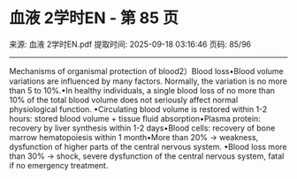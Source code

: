 # 血液 2学时EN - 第 85 页

来源: 血液 2学时EN.pdf
提取时间: 2025-09-18 03:16:46
页码: 85/96

---

Mechanisms of organismal protection of blood2）Blood loss•Blood volume variations are influenced by many factors. Normally, the variation is no more than 5 to 10%.•In healthy individuals, a single blood loss of no more than 10% of the total blood volume does not seriously affect normal physiological function. •Circulating blood volume is restored within 1-2 hours: stored blood volume + tissue fluid absorption•Plasma protein: recovery by liver synthesis within 1-2 days•Blood cells: recovery of bone marrow hematopoiesis within 1 month•More than 20% → weakness, dysfunction of higher parts of the central nervous system. •Blood loss more than 30% → shock, severe dysfunction of the central nervous system, fatal if no emergency treatment.